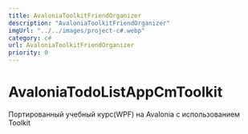 ```yaml
---
title: AvaloniaToolkitFriendOrganizer
description: "AvaloniaToolkitFriendOrganizer"
imgUrl: "../../images/project-c#.webp"
category: c#
url: AvaloniaToolkitFriendOrganizer
priority: 0
---
```


# AvaloniaTodoListAppCmToolkit

Портированный учебный курс(WPF) на Avalonia c использованием Toolkit